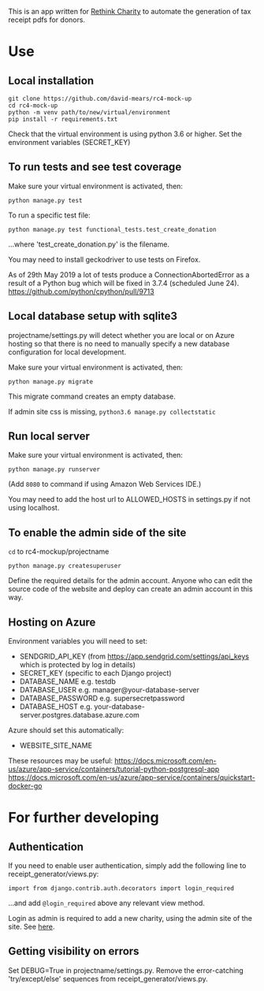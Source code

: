 This is an app written for [Rethink Charity](https://github.com/rtcharity) to automate the generation of tax receipt pdfs for donors.

# Use

## Local installation

```
git clone https://github.com/david-mears/rc4-mock-up
cd rc4-mock-up
python -m venv path/to/new/virtual/environment
pip install -r requirements.txt
```
Check that the virtual environment is using python 3.6 or higher.
Set the environment variables (SECRET_KEY)

## To run tests and see test coverage

Make sure your virtual environment is activated, then:
```
python manage.py test
```

To run a specific test file:
```
python manage.py test functional_tests.test_create_donation
```

...where 'test_create_donation.py' is the filename.

You may need to install geckodriver to use tests on Firefox.

As of 29th May 2019 a lot of tests produce a ConnectionAbortedError as a result of a Python bug which will be fixed in 3.7.4 (scheduled June 24).
https://github.com/python/cpython/pull/9713

## Local database setup with sqlite3

projectname/settings.py will detect whether you are local or on Azure hosting so that there is no need to manually specify a new database configuration for local development.

Make sure your virtual environment is activated, then:
```
python manage.py migrate
```

This migrate command creates an empty database.

If admin site css is missing, `python3.6 manage.py collectstatic`

## Run local server

Make sure your virtual environment is activated, then:
```
python manage.py runserver
```
(Add `8080` to command if using Amazon Web Services IDE.)

You may need to add the host url to ALLOWED_HOSTS in settings.py if not using localhost.

## To enable the admin side of the site

`cd` to rc4-mockup/projectname
```
python manage.py createsuperuser
```

Define the required details for the admin account. Anyone who can edit the source code of the website and deploy can create an admin account in this way.

## Hosting on Azure

Environment variables you will need to set:

- SENDGRID_API_KEY
(from https://app.sendgrid.com/settings/api_keys which is protected by log in details)
- SECRET_KEY (specific to each Django project)
- DATABASE_NAME e.g. testdb
- DATABASE_USER e.g. manager@your-database-server
- DATABASE_PASSWORD e.g. supersecretpassword
- DATABASE_HOST  e.g. your-database-server.postgres.database.azure.com

Azure should set this automatically:
- WEBSITE_SITE_NAME

These resources may be useful:
https://docs.microsoft.com/en-us/azure/app-service/containers/tutorial-python-postgresql-app
https://docs.microsoft.com/en-us/azure/app-service/containers/quickstart-docker-go

# For further developing

## Authentication

If you need to enable user authentication, simply add the following line to receipt_generator/views.py:
```
import from django.contrib.auth.decorators import login_required
```

...and add `@login_required` above any relevant view method. 

Login as admin is required to add a new charity, using the admin site of the site. See [here](#to-enable-the-admin-side-of-the-site).

## Getting visibility on errors

Set DEBUG=True in projectname/settings.py.
Remove the error-catching 'try/except/else' sequences from receipt_generator/views.py.
